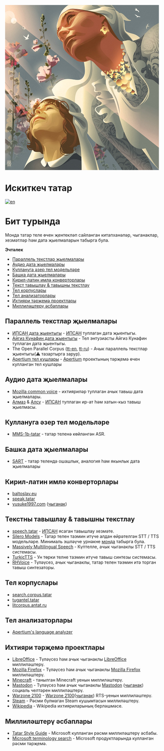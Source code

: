 <div align="left">
	<img width="540" height="540" src="media/logo.jpg" alt="Искиткеч татар">
</div>

# Искиткеч татар

[![en](https://img.shields.io/badge/lang-en-red.svg)](README.md)

# Бит турында

Монда татар теле өчен җентекләп сайланган китапханәләр, чыганаклар, хезмәтләр һәм дата җыелмаларын табырга була.

**Эчтәлек**

- [Параллель текстлар җыелмалары](#параллель-текстлар-җыелмалары)
- [Аудио дата җыелмалары](#аудио-дата-җыелмалары)
- [Куллануга әзер тел модельләре](#куллануга-әзер-тел-модельләре)
- [Башка дата җыелмалары](#башка-дата-җыелмалары)
- [Кирил-латин имлә конверторлары](#кирил-латин-имлә-конверторлары)
- [Текст тавышлау & тавышны текстлау](#текст-тавышлау--тавышны-текстлау)
- [Тел корпуслары](#тел-корпуслары)
- [Тел анализаторлары](#тел-анализаторлары)
- [Ихтияри тәрҗемә проектлары](#ихтияри-тәрҗемә-проектлары)
- [Миллиләштерү әсбаплары](#миллиләштерү-әсбаплары)

## Параллель текстлар җыелмалары

* [ИПСАН дата җыентыгы](https://huggingface.co/datasets/IPSAN/tatar-russian-parallel-corpora) - [ИПСАН](https://www.antat.ru/tt/)
  туплаган дата җыентыгы.
* [Айгиз Кунафин дата җыентыгы](https://huggingface.co/datasets/AigizK/tatar-russian-parallel-corpora) - Тел энтузиасты
  Айгиз Кунафин туплаган дата җыентыгы.
* The Open Parallel
  Corpus ([tt-en](https://opus.nlpl.eu/results/tt&en/corpus-result-table), [tt-ru](https://opus.nlpl.eu/results/tt&ru/corpus-result-table)) -
  Ачык параллель текстлар җыентыгы(⚠ тазартырга зарур).
* [Apertium тел кушлары](https://github.com/apertium/apertium-tat-rus) - [Apertium](https://www.apertium.org/index.rus.html)
  проектының тәрҗемә өчен кулланган тел кушлары

## Аудио дата җыелмалары

* [Mozilla common voice](https://commonvoice.mozilla.org/tt/datasets) - ихтияриләр туплаган ачык тавыш дата җыелмалары.
* [Алмаз](https://huggingface.co/datasets/IPSAN/tt-speech-almaz) & [Алсу](https://huggingface.co/datasets/IPSAN/tt-speech-alsu) - [ИПСАН](https://www.antat.ru/tt/)
  туплаган ир-ат һәм хатын-кыз тавыш җыелмасы.

## Куллануга әзер тел модельләре

* [MMS-1b-tatar](https://huggingface.co/AigizK/wav2vec2-large-mms-1b-tatar) - татар теленә көйләнгән ASR.

## Башка дата җыелмалары

* [SART](https://github.com/tat-nlp/SART) - татар телендә ошашлык, аналогия һәм якынлык дата җыелмалары

## Кирил-латин имлә конверторлары

* [baltoslav.eu](https://baltoslav.eu/lat/index.php)
* [speak.tatar](https://speak.tatar/en/lang/converter/tat/latin/cyrillic/)
* [yusuke1997.com](https://yusuke1997.com/tatar) ([чыганак](https://github.com/yusuke1997/translit_tt))

## Текстны тавышлау & тавышны текстлау

* [speech.tatar](https://speech.tatar/) - [ИПСАН](https://www.antat.ru/tt/) ясаган тавышлау хезмәте.
* [Silero Models](https://github.com/snakers4/silero-models?tab=readme-ov-file#cyrillic-languages) - Татар телен таэмин
  итүче алдан өйрәтелгән STT / TTS модельләре. Минималь эшләүче
  урнәкне [монда](https://colab.research.google.com/drive/1hsn_Liy19eu17mb9qEQhM2GMEBxzcAP-#scrollTo=7b9e704a) табырга
  була.
* [Massively Multilingual Speech](https://huggingface.co/spaces/mms-meta/MMS) - Күптелле, ачык чыганаклы STT / TTS
  системасы.
* [TurkicTTS](https://github.com/IS2AI/TurkicTTS) - Ун төрки телне таэмин итүче тавыш синтезы системасы.
* [RHVoice](https://github.com/RHVoice/RHVoice) - Түләүсез, ачык чыганаклы, татар телен тәэмин итә торган тавыш
  синтезаторы.

## Тел корпуслары

* [search.corpus.tatar](https://search.corpus.tatar/index.php?of=search/search.php)
* [tugantel.tatar](https://tugantel.tatar/?lang=tt)
* [litcorpus.antat.ru](https://litcorpus.antat.ru/index_tt.html)

## Тел анализаторлары

* [Apertium's language analyzer](https://github.com/apertium/apertium-tat)

## Ихтияри тәрҗемә проектлары

* [LibreOffice](https://translations.documentfoundation.org/languages/tt/) - Түләүсез һәм ачык
  чыганаклы [LibreOffice](https://www.libreoffice.org/) миллиләштерү.
* [Mozilla Firefox](https://pontoon.mozilla.org/tt/) - Түләүсез һәм ачык
  чыганаклы [Mozilla Firefox](https://www.mozilla.org/) миллиләштерү.
* [Minecraft](https://crowdin.com/project/minecraft/tt-RU) - танылган Minecraft уенын миллиләштерү.
* [Mastodon](https://crowdin.com/project/mastodon/tt-RU) - Түләүсез һәм ачык
  чыганаклы [Mastodon](https://joinmastodon.org/) ([чыганак](https://github.com/mastodon)) социаль челтәрен
  миллиләштерү.
* [Warzone 2100](https://crowdin.com/project/warzone2100/tt-RU) - [Warzone 2100](https://wz2100.net/)([чыганак](https://github.com/Warzone2100/warzone2100))
  RTS-уенын миллиләштерү.
* [Steam](https://github.com/Amirhan-Taipovjan-Greatest-I/unofficial-tatar-steam-translations) - Рәсми булмаган Steam
  кушымтасын миллиләштерү.
* [Wikipedia](https://t.me/wugtat) - Wikipedia ихтияриларының берләшмәсе.

## Миллиләштерү әсбаплары

* [Tatar Style Guide](https://download.microsoft.com/download/4/8/2/4825b7b4-fda5-4f66-b475-0cc6a6b4e13f/tat-rus-styleguide.pdf) -
  Microsoft кулланган рәсми миллиләштерү әсбабы.
* [Microsoft terminology search](https://msit.powerbi.com/view?r=eyJrIjoiODJmYjU4Y2YtM2M0ZC00YzYxLWE1YTktNzFjYmYxNTAxNjQ0IiwidCI6IjcyZjk4OGJmLTg2ZjEtNDFhZi05MWFiLTJkN2NkMDExZGI0NyIsImMiOjV9) -
  Microsoft продуктларында кулланган рәсми тәрҗемә.